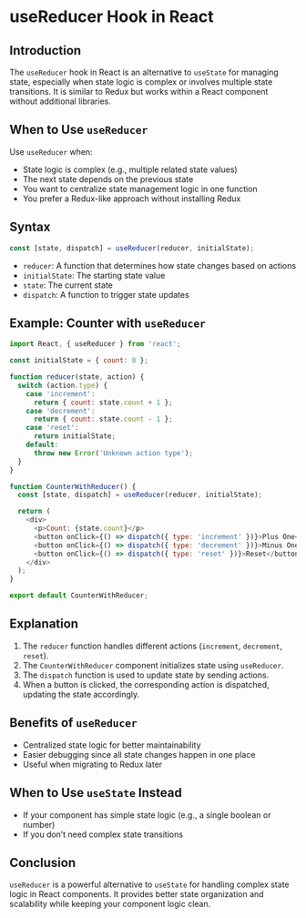# useReducer Hook in React

## Introduction
The `useReducer` hook in React is an alternative to `useState` for managing state, especially when state logic is complex or involves multiple state transitions. It is similar to Redux but works within a React component without additional libraries.

## When to Use `useReducer`
Use `useReducer` when:
- State logic is complex (e.g., multiple related state values)
- The next state depends on the previous state
- You want to centralize state management logic in one function
- You prefer a Redux-like approach without installing Redux

## Syntax
```javascript
const [state, dispatch] = useReducer(reducer, initialState);
```
- `reducer`: A function that determines how state changes based on actions
- `initialState`: The starting state value
- `state`: The current state
- `dispatch`: A function to trigger state updates

## Example: Counter with `useReducer`

```javascript
import React, { useReducer } from 'react';

const initialState = { count: 0 };

function reducer(state, action) {
  switch (action.type) {
    case 'increment':
      return { count: state.count + 1 };
    case 'decrement':
      return { count: state.count - 1 };
    case 'reset':
      return initialState;
    default:
      throw new Error('Unknown action type');
  }
}

function CounterWithReducer() {
  const [state, dispatch] = useReducer(reducer, initialState);

  return (
    <div>
      <p>Count: {state.count}</p>
      <button onClick={() => dispatch({ type: 'increment' })}>Plus One</button>
      <button onClick={() => dispatch({ type: 'decrement' })}>Minus One</button>
      <button onClick={() => dispatch({ type: 'reset' })}>Reset</button>
    </div>
  );
}

export default CounterWithReducer;
```

## Explanation
1. The `reducer` function handles different actions (`increment`, `decrement`, `reset`).
2. The `CounterWithReducer` component initializes state using `useReducer`.
3. The `dispatch` function is used to update state by sending actions.
4. When a button is clicked, the corresponding action is dispatched, updating the state accordingly.

## Benefits of `useReducer`
- Centralized state logic for better maintainability
- Easier debugging since all state changes happen in one place
- Useful when migrating to Redux later

## When to Use `useState` Instead
- If your component has simple state logic (e.g., a single boolean or number)
- If you don’t need complex state transitions

## Conclusion
`useReducer` is a powerful alternative to `useState` for handling complex state logic in React components. It provides better state organization and scalability while keeping your component logic clean.
